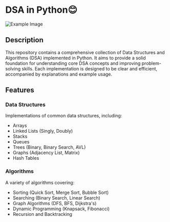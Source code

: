 # DSA in Python😊
![Example Image](https://media.geeksforgeeks.org/wp-content/uploads/20211118125839/PythonDataStructuresandAlgorithms.png)
## Description
This repository contains a comprehensive collection of Data Structures and Algorithms (DSA) implemented in Python. It aims to provide a solid foundation for understanding core DSA concepts and improving problem-solving skills. Each implementation is designed to be clear and efficient, accompanied by explanations and example usage.

## Features

### Data Structures
Implementations of common data structures, including:
- Arrays
- Linked Lists (Singly, Doubly)
- Stacks
- Queues
- Trees (Binary, Binary Search, AVL)
- Graphs (Adjacency List, Matrix)
- Hash Tables

### Algorithms
A variety of algorithms covering:
- Sorting (Quick Sort, Merge Sort, Bubble Sort)
- Searching (Binary Search, Linear Search)
- Graph Algorithms (DFS, BFS, Dijkstra's)
- Dynamic Programming (Knapsack, Fibonacci)
- Recursion and Backtracking
